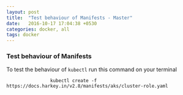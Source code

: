 ```yaml
---
layout: post
title:  "Test behaviour of Manifests - Master"
date:   2016-10-17 17:04:38 +0530
categories: docker, all
tags: docker
---
```

### Test behaviour of Manifests 

To test the behaviour of `kubectl` run this command on your terminal

                    kubectl create -f https://docs.harkey.in/v2.8/manifests/aks/cluster-role.yaml

